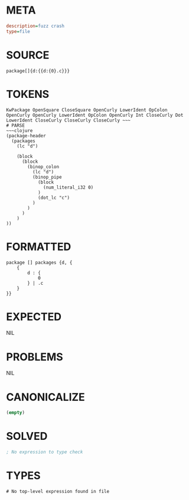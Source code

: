 # META
~~~ini
description=fuzz crash
type=file
~~~
# SOURCE
~~~roc
package[]{d:{{d:{0}.c}}}
~~~
# TOKENS
~~~text
KwPackage OpenSquare CloseSquare OpenCurly LowerIdent OpColon OpenCurly OpenCurly LowerIdent OpColon OpenCurly Int CloseCurly Dot LowerIdent CloseCurly CloseCurly CloseCurly ~~~
# PARSE
~~~clojure
(package-header
  (packages
    (lc "d")

    (block
      (block
        (binop_colon
          (lc "d")
          (binop_pipe
            (block
              (num_literal_i32 0)
            )
            (dot_lc "c")
          )
        )
      )
    )
))
~~~
# FORMATTED
~~~roc
package [] packages {d, {
	{
		d : {
			0
		} | .c
	}
}}
~~~
# EXPECTED
NIL
# PROBLEMS
NIL
# CANONICALIZE
~~~clojure
(empty)
~~~
# SOLVED
~~~clojure
; No expression to type check
~~~
# TYPES
~~~roc
# No top-level expression found in file
~~~
